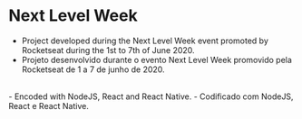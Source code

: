 # Next Level Week

- Project developed during the Next Level Week event promoted by Rocketseat during the 1st to 7th of June 2020. 
- Projeto desenvolvido durante o evento Next Level Week promovido pela Rocketseat de 1 a 7 de junho de 2020.
<br>
- Encoded with NodeJS, React and React Native.
- Codificado com NodeJS, React e React Native.
